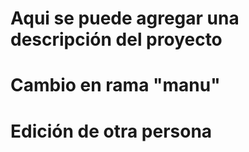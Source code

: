 # Aqui se puede agregar una descripción del proyecto
# Cambio en rama "manu"

# Edición de otra persona